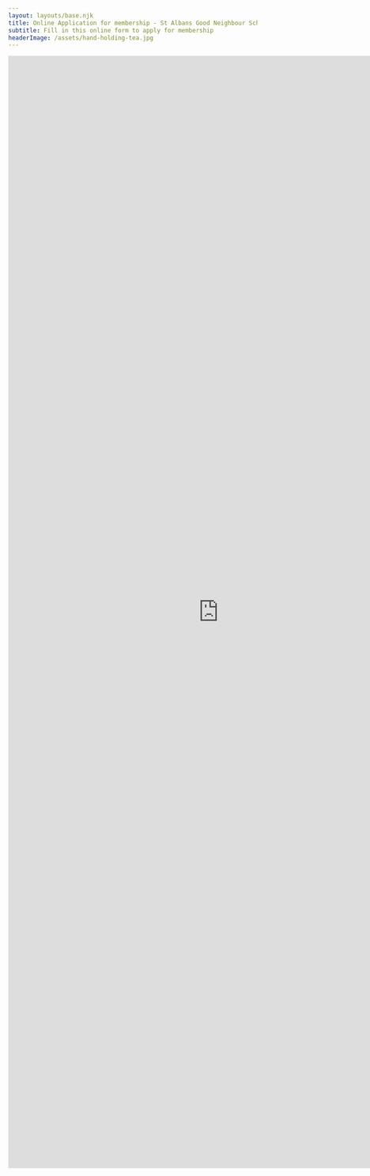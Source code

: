 ```yaml
---
layout: layouts/base.njk
title: Online Application for membership - St Albans Good Neighbour Scheme
subtitle: Fill in this online form to apply for membership
headerImage: /assets/hand-holding-tea.jpg
---
```

<iframe src="https://docs.google.com/forms/d/e/1FAIpQLSfX_1Vvo-2ORA7OgTPlE_44zcyNkLZJlDF8u_m6hWrX2w12Jw/viewform?embedded=true" width="850" height="2246" frameborder="0" marginheight="0" marginwidth="0">Loading…</iframe>
